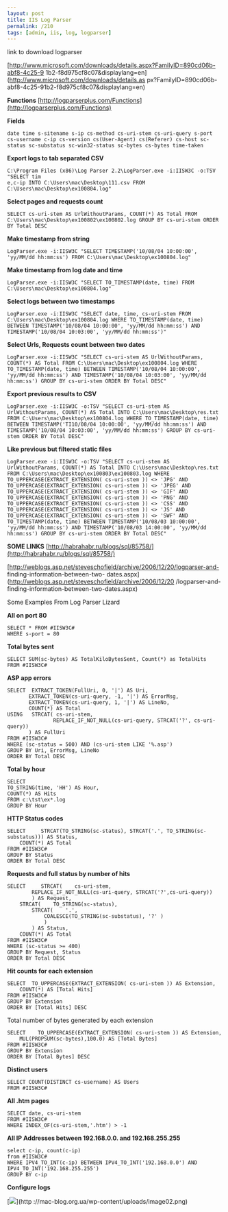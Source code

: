 ```yaml
---
layout: post
title: IIS Log Parser
permalink: /210
tags: [admin, iis, log, logparser]
---
```


link to download logparser

[http://www.microsoft.com/downloads/details.aspx?FamilyID=890cd06b-abf8-4c25-9
1b2-f8d975cf8c07&displaylang=en](http://www.microsoft.com/downloads/details.as
px?FamilyID=890cd06b-abf8-4c25-91b2-f8d975cf8c07&displaylang=en)



**Functions**
[http://logparserplus.com/Functions](http://logparserplus.com/Functions)



**Fields**


    date time s-sitename s-ip cs-method cs-uri-stem cs-uri-query s-port cs-username c-ip cs-version cs(User-Agent) cs(Referer) cs-host sc-status sc-substatus sc-win32-status sc-bytes cs-bytes time-taken


**Export logs to tab separated CSV**


    C:\Program Files (x86)\Log Parser 2.2\LogParser.exe -i:IISW3C -o:TSV "SELECT tim
    e,c-ip INTO C:\Users\mac\Desktop\111.csv FROM C:\Users\mac\Desktop\ex100804.log"


**Select pages and requests count**


    SELECT cs-uri-stem AS UrlWithoutParams, COUNT(*) AS Total FROM C:\Users\mac\Desktop\ex100802\ex100802.log GROUP BY cs-uri-stem ORDER BY Total DESC


**Make timestamp from string**


    LogParser.exe -i:IISW3C "SELECT TIMESTAMP('10/08/04 10:00:00', 'yy/MM/dd hh:mm:ss') FROM C:\Users\mac\Desktop\ex100804.log"


**Make timestamp from log date and time**


    LogParser.exe -i:IISW3C "SELECT TO_TIMESTAMP(date, time) FROM C:\Users\mac\Desktop\ex100804.log"


**Select logs between two timestamps**


    LogParser.exe -i:IISW3C "SELECT date, time, cs-uri-stem FROM C:\Users\mac\Desktop\ex100804.log WHERE TO_TIMESTAMP(date, time) BETWEEN TIMESTAMP('10/08/04 10:00:00', 'yy/MM/dd hh:mm:ss') AND TIMESTAMP('10/08/04 10:03:00', 'yy/MM/dd hh:mm:ss')"


**Select Urls, Requests count between two dates**


    LogParser.exe -i:IISW3C "SELECT cs-uri-stem AS UrlWithoutParams, COUNT(*) AS Total FROM C:\Users\mac\Desktop\ex100804.log WHERE TO_TIMESTAMP(date, time) BETWEEN TIMESTAMP('10/08/04 10:00:00', 'yy/MM/dd hh:mm:ss') AND TIMESTAMP('10/08/04 10:03:00', 'yy/MM/dd hh:mm:ss') GROUP BY cs-uri-stem ORDER BY Total DESC"


**Export previous results to CSV**


    LogParser.exe -i:IISW3C -o:TSV "SELECT cs-uri-stem AS UrlWithoutParams, COUNT(*) AS Total INTO C:\Users\mac\Desktop\res.txt FROM C:\Users\mac\Desktop\ex100804.log WHERE TO_TIMESTAMP(date, time) BETWEEN TIMESTAMP('TI10/08/04 10:00:00', 'yy/MM/dd hh:mm:ss') AND TIMESTAMP('10/08/04 10:03:00', 'yy/MM/dd hh:mm:ss') GROUP BY cs-uri-stem ORDER BY Total DESC"


**Like previous but filtered static files**


    LogParser.exe -i:IISW3C -o:TSV "SELECT cs-uri-stem AS UrlWithoutParams, COUNT(*) AS Total INTO C:\Users\mac\Desktop\res.txt FROM C:\Users\mac\Desktop\ex100803\ex100803.log WHERE TO_UPPERCASE(EXTRACT_EXTENSION( cs-uri-stem )) <> 'JPG' AND TO_UPPERCASE(EXTRACT_EXTENSION( cs-uri-stem )) <> 'JPEG' AND TO_UPPERCASE(EXTRACT_EXTENSION( cs-uri-stem )) <> 'GIF' AND TO_UPPERCASE(EXTRACT_EXTENSION( cs-uri-stem )) <> 'PNG' AND TO_UPPERCASE(EXTRACT_EXTENSION( cs-uri-stem )) <> 'CSS' AND TO_UPPERCASE(EXTRACT_EXTENSION( cs-uri-stem )) <> 'JS' AND TO_UPPERCASE(EXTRACT_EXTENSION( cs-uri-stem )) <> 'SWF' AND TO_TIMESTAMP(date, time) BETWEEN TIMESTAMP('10/08/03 10:00:00', 'yy/MM/dd hh:mm:ss') AND TIMESTAMP('10/08/03 14:00:00', 'yy/MM/dd hh:mm:ss') GROUP BY cs-uri-stem ORDER BY Total DESC"


**SOME LINKS**
[http://habrahabr.ru/blogs/sql/85758/](http://habrahabr.ru/blogs/sql/85758/)

[http://weblogs.asp.net/steveschofield/archive/2006/12/20/logparser-and-
finding-information-between-two-
dates.aspx](http://weblogs.asp.net/steveschofield/archive/2006/12/20
/logparser-and-finding-information-between-two-dates.aspx)


Some Examples From Log Parser Lizard


**All on port 80**


    SELECT * FROM #IISW3C#
    WHERE s-port = 80


**Total bytes sent**


    SELECT SUM(sc-bytes) AS TotalKiloBytesSent, Count(*) as TotalHits
    FROM #IISW3C#


**ASP app errors**


    SELECT  EXTRACT_TOKEN(FullUri, 0, '|') AS Uri,
           EXTRACT_TOKEN(cs-uri-query, -1, '|') AS ErrorMsg,
           EXTRACT_TOKEN(cs-uri-query, 1, '|') AS LineNo,
           COUNT(*) AS Total
    USING   STRCAT( cs-uri-stem,
                   REPLACE_IF_NOT_NULL(cs-uri-query, STRCAT('?', cs-uri-query))
           ) AS FullUri
    FROM #IISW3C#
    WHERE (sc-status = 500) AND (cs-uri-stem LIKE '%.asp')
    GROUP BY Uri, ErrorMsg, LineNo
    ORDER BY Total DESC


**Total by hour**


    SELECT
    TO_STRING(time, 'HH') AS Hour,
    COUNT(*) AS Hits
    FROM c:\tst\ex*.log
    GROUP BY Hour


**HTTP Status codes**


    SELECT     STRCAT(TO_STRING(sc-status), STRCAT('.', TO_STRING(sc-substatus))) AS Status,
        COUNT(*) AS Total
    FROM #IISW3C#
    GROUP BY Status
    ORDER BY Total DESC


**Requests and full status by number of hits**


    SELECT     STRCAT(    cs-uri-stem,
            REPLACE_IF_NOT_NULL(cs-uri-query, STRCAT('?',cs-uri-query))
            ) AS Request,
        STRCAT(    TO_STRING(sc-status),
            STRCAT(    '.',
                COALESCE(TO_STRING(sc-substatus), '?' )
                )
            ) AS Status,
        COUNT(*) AS Total
    FROM #IISW3C#
    WHERE (sc-status >= 400)
    GROUP BY Request, Status
    ORDER BY Total DESC


**Hit counts for each extension**


    SELECT  TO_UPPERCASE(EXTRACT_EXTENSION( cs-uri-stem )) AS Extension,
        COUNT(*) AS [Total Hits]
    FROM #IISW3C#
    GROUP BY Extension
    ORDER BY [Total Hits] DESC


Total number of bytes generated by each extension


    SELECT    TO_UPPERCASE(EXTRACT_EXTENSION( cs-uri-stem )) AS Extension,
        MUL(PROPSUM(sc-bytes),100.0) AS [Total Bytes]
    FROM #IISW3C#
    GROUP BY Extension
    ORDER BY [Total Bytes] DESC


**Distinct users**


    SELECT COUNT(DISTINCT cs-username) AS Users
    FROM #IISW3C#


**All .htm pages**


    SELECT date, cs-uri-stem
    FROM #IISW3C#
    WHERE INDEX_OF(cs-uri-stem,'.htm') > -1


**All IP Addresses between 192.168.0.0. and 192.168.255.255**


    select c-ip, count(c-ip)
    from #IISW3C#
    WHERE IPV4_TO_INT(c-ip) BETWEEN IPV4_TO_INT('192.168.0.0') AND IPV4_TO_INT('192.168.255.255')
    GROUP BY c-ip


**Configure logs**

[![](http://mac-blog.org.ua/wp-content/uploads/image02-300x164.png)](http
://mac-blog.org.ua/wp-content/uploads/image02.png)

